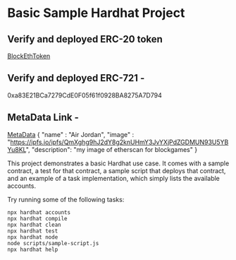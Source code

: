 # Basic Sample Hardhat Project

## Verify and deployed ERC-20 token 
[BlockEthToken](https://rinkeby.etherscan.io/address/0xf7ef72cAAAD353Bb40eE8831c9D27eBb17d70c8A#code)

## Verify and deployed ERC-721 - 
0xa83E21BCa7279CdE0F05f61f0928BA8275A7D794
## MetaData Link - 
[MetaData](https://ipfs.io/ipfs/QmXghg9hJ2dY8g2knUHmY3JvYXjPdZGDMUN93U5YBYu8KL)
{
    "name" : "Air Jordan",
    "image" : "https://ipfs.io/ipfs/QmXghg9hJ2dY8g2knUHmY3JvYXjPdZGDMUN93U5YBYu8KL",
    "description": "my image of etherscan for blockgames"
}

This project demonstrates a basic Hardhat use case. It comes with a sample contract, a test for that contract, a sample script that deploys that contract, and an example of a task implementation, which simply lists the available accounts.

Try running some of the following tasks:

```shell
npx hardhat accounts
npx hardhat compile
npx hardhat clean
npx hardhat test
npx hardhat node
node scripts/sample-script.js
npx hardhat help
```
